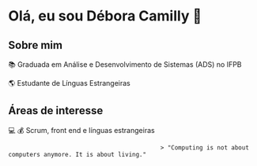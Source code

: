 # Olá, eu sou Débora Camilly 👋

## Sobre mim
📚  Graduada em Análise e Desenvolvimento de Sistemas (ADS) no IFPB 

🌎 Estudante de Línguas Estrangeiras

## Áreas de interesse
💻 💰 Scrum, front end e línguas estrangeiras

                                               > "Computing is not about computers anymore. It is about living."
<!--
**deboraa07/deboraa07** is a ✨ _special_ ✨ repository because its `README.md` (this file) appears on your GitHub profile.

Here are some ideas to get you started:

- 🔭 I’m currently working on ...
- 🌱 I’m currently learning ...
- 👯 I’m looking to collaborate on ...
- 🤔 I’m looking for help with ...
- 💬 Ask me about ...
- 📫 How to reach me: ...
- 😄 Pronouns: ...
- ⚡ Fun fact: ...
-->
